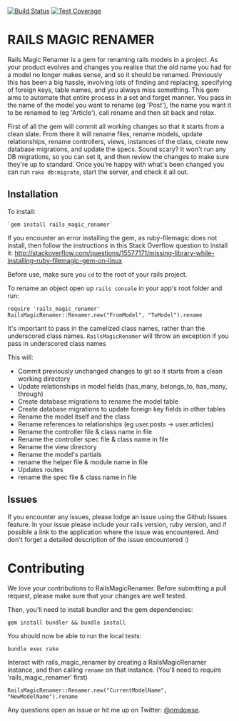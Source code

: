 [![Build Status](https://img.shields.io/travis/nickdowse/rails_magic_renamer.svg)](https://travis-ci.org/nickdowse/rails_magic_renamer) 
[![Test Coverage](https://codeclimate.com/github/nickdowse/rails_magic_renamer/badges/coverage.svg)](https://codeclimate.com/github/nickdowse/rails_magic_renamer/coverage)
  

# RAILS MAGIC RENAMER

Rails Magic Renamer is a gem for renaming rails models in a project. As your product evolves and changes you realise that the old name you had for a model no longer makes sense, and so it should be renamed. Previously this has been a big hassle, involving lots of finding and replacing, specifying of foreign keys, table names, and you always miss something. This gem aims to automate that entire process in a set and forget manner. You pass in the name of the model you want to rename (eg 'Post'), the name you want it to be renamed to (eg 'Article'), call rename and then sit back and relax.

First of all the gem will commit all working changes so that it starts from a clean slate. From there it will rename files, rename models, update relationships, rename controllers, views, instances of the class, create new database migrations, and update the specs. Sound scary? It won't run any DB migrations, so you can set it, and then review the changes to make sure they're up to standard. Once you're happy with what's been changed you can run `rake db:migrate`, start the server, and check it all out.

## Installation

To install:

    `gem install rails_magic_renamer`

If you encounter an error installing the gem, as ruby-filemagic does not install, then follow the instructions in this Stack Overflow question to install it: http://stackoverflow.com/questions/15577171/missing-library-while-installing-ruby-filemagic-gem-on-linux

Before use, make sure you `cd` to the root of your rails project.

To rename an object open up `rails console` in your app's root folder and run:

    require 'rails_magic_renamer'
    RailsMagicRenamer::Renamer.new("FromModel", "ToModel").rename

It's important to pass in the camelized class names, rather than the underscored class names. `RailsMagicRenamer` will throw an exception if you pass in underscored class names

This will:

* Commit previously unchanged changes to git so it starts from a clean working directory
* Update relationships in model fields (has_many, belongs_to, has_many, through)
* Create database migrations to rename the model table
* Create database migrations to update foreign key fields in other tables
* Rename the model itself and the class
* Rename references to relationships (eg user.posts -> user.articles)
* Rename the controller file & class name in file
* Rename the controller spec file & class name in file
* Rename the view directory
* Rename the model's partials
* rename the helper file & module name in file
* Updates routes
* rename the spec file & class name in file

## Issues

If you encounter any issues, please lodge an issue using the Github Issues feature. In your issue please include your rails version, ruby version, and if possible a link to the application where the issue was encountered. And don't forget a detailed description of the issue encountered :)

# Contributing

We love your contributions to RailsMagicRenamer. Before submitting a pull request, please make sure that your changes are well tested.

Then, you'll need to install bundler and the gem dependencies:

  `gem install bundler && bundle install`

  You should now be able to run the local tests:

    bundle exec rake

Interact with rails_magic_renamer by creating a RailsMagicRenamer instance, and then calling `rename` on that instance. (You'll need to require 'rails_magic_renamer' first)
  
    RailsMagicRenamer::Renamer.new("CurrentModelName", "NewModelName").rename

Any questions open an issue or hit me up on Twitter: [@nmdowse](https://twitter.com/nmdowse).
